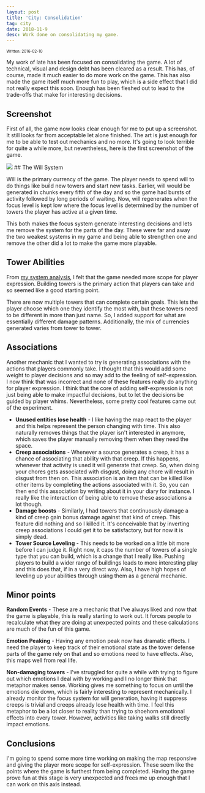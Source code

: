 ```yaml
---
layout: post
title: 'City: Consolidation'
tag: city
date: 2018-11-9
desc: Work done on consolidating my game.
---
```


<p style="font-size:10px">Written: 2016-02-10


My work of late has been focused on consolidating the game. A lot of technical, visual and design debt has been cleared as a result. This has, of course, made it much easier to do more work on the game. This has also made the game itself much more fun to play, which is a side effect that I did not really expect this soon. Enough has been fleshed out to lead to the trade-offs that make for interesting decisions.

## Screenshot

First of all, the game now looks clear enough for me to put up a screenshot. It still looks far from acceptable let alone finished. The art is just enough for me to be able to test out mechanics and no more. It's going to look terrible for quite a while more, but nevertheless, here is the first screenshot of the game.

<img src="/blogImages/SS_2016-02-10_01.png" />
## The Will System

Will is the primary currency of the game. The player needs to spend will to do things like build new towers and start new tasks. Earlier, will would be generated in chunks every fifth of the day and so the game had bursts of activity followed by long periods of waiting. Now, will regenerates when the focus level is kept low where the focus level is determined by the number of towers the player has active at a given time.


This both makes the focus system generate interesting decisions and lets me remove the system for the parts of the day. These were far and away the two weakest systems in my game and being able to strengthen one and remove the other did a lot to make the game more playable.

## Tower Abilities

From [my system analysis](/blog/city/systemAnalysis), I felt that the game needed more scope for player expression. Building towers is the primary action that players can take and so seemed like a good starting point.


There are now multiple towers that can complete certain goals. This lets the player choose which one they identify the most with, but these towers need to be different in more than just name. So, I added support for what are essentially different damage patterns. Additionally, the mix of currencies generated varies from tower to tower.

## Associations

Another mechanic that I wanted to try is generating associations with the actions that players commonly take. I thought that this would add some weight to player decisions and so may add to the feeling of self-expression. I now think that was incorrect and none of these features really do anything for player expression. I think that the core of adding self-expression is not just being able to make impactful decisions, but to let the decisions be guided by player whims. Nevertheless, some pretty cool features came out of the experiment.
- <b>Unused entities lose health</b> - I like having the map react to the player and this helps represent the person changing with time. This also naturally removes things that the player isn't interested in anymore, which saves the player manually removing them when they need the space.
- <b>Creep associations</b> - Whenever a source generates a creep, it has a chance of associating that ability with that creep. If this happens, whenever that activity is used it will generate that creep. So, when doing your chores gets associated with disgust, doing any chore will result in disgust from then on. This association is an item that can be killed like other items by completing the actions associated with it. So, you can then end this association by writing about it in your diary for instance. I really like the interaction of being able to remove these associations a lot though.
- <b>Damage boosts</b> - Similarly, I had towers that continuously damage a kind of creep gain bonus damage against that kind of creep. This feature did nothing and so I killed it. It's conceivable that by inverting creep associations I could get it to be satisfactory, but for now it is simply dead.
- <b>Tower Source Leveling</b> - This needs to be worked on a little bit more before I can judge it. Right now, it caps the number of towers of a single type that you can build, which is a change that I really like. Pushing players to build a wider range of buildings leads to more interesting play and this does that, if in a very direct way. Also, I have high hopes of leveling up your abilities through using them as a general mechanic.


## Minor points

<b>Random Events</b> - These are a mechanic that I've always liked and now that the game is playable, this is really starting to work out. It forces people to recalculate what they are doing at unexpected points and these calculations are much of the fun of this game.


<b>Emotion Peaking</b> - Having any emotion peak now has dramatic effects. I need the player to keep track of their emotional state as the tower defense parts of the game rely on that and so emotions need to have effects. Also, this maps well from real life.


<b>Non-damaging towers</b> - I've struggled for quite a while with trying to figure out which emotions I deal with by working and I no longer think that metaphor makes sense. Working gives me something to focus on until the emotions die down, which is fairly interesting to represent mechanically. I already monitor the focus system for will generation, having it suppress creeps is trivial and creeps already lose health with time. I feel this metaphor to be a lot closer to reality than trying to shoehorn emotional effects into every tower. However, activities like taking walks still directly impact emotions.

## Conclusions

I'm going to spend some more time working on making the map responsive and giving the player more scope for self-expression. These seem like the points where the game is furthest from being completed. Having the game prove fun at this stage is very unexpected and frees me up enough that I can work on this axis instead.

